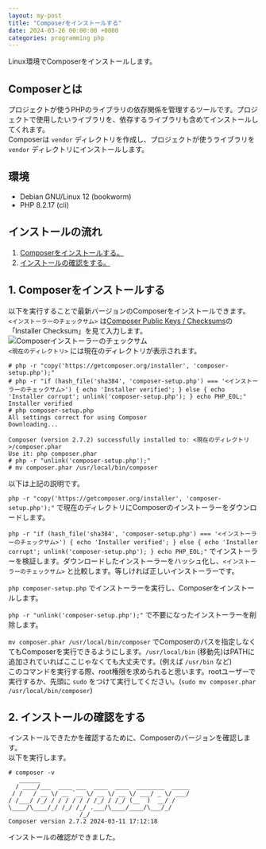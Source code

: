 ```yaml
---
layout: my-post
title: "Composerをインストールする"
date: 2024-03-26 00:00:00 +0000
categories: programming php
---
```


Linux環境でComposerをインストールします。

## Composerとは
プロジェクトが使うPHPのライブラリの依存関係を管理するツールです。プロジェクトで使用したいライブラリを、依存するライブラリも含めてインストールしてくれます。  
Composerは `vendor` ディレクトリを作成し、プロジェクトが使うライブラリを `vendor` ディレクトリにインストールします。

## 環境
- Debian GNU/Linux 12 (bookworm)
- PHP 8.2.17 (cli)

## インストールの流れ
1. [Composerをインストールする。](#1-composerをインストールする)
3. [インストールの確認をする。](#2-インストールの確認をする)

## 1. Composerをインストールする
以下を実行することで最新バージョンのComposerをインストールできます。  
`<インストーラーのチェックサム>` は[Composer Public Keys / Checksums](https://composer.github.io/pubkeys.html)の「Installer Checksum」を見て入力します。  
![Composerインストーラーのチェックサム](/assets/images/programming/php/installing-composer-on-linux/image1.png "Composerインストーラーのチェックサム")  
`<現在のディレクトリ>` には現在のディレクトリが表示されます。
```
# php -r "copy('https://getcomposer.org/installer', 'composer-setup.php');"
# php -r "if (hash_file('sha384', 'composer-setup.php') === '<インストーラーのチェックサム>') { echo 'Installer verified'; } else { echo 'Installer corrupt'; unlink('composer-setup.php'); } echo PHP_EOL;"
Installer verified
# php composer-setup.php
All settings correct for using Composer
Downloading...

Composer (version 2.7.2) successfully installed to: <現在のディレクトリ>/composer.phar
Use it: php composer.phar
# php -r "unlink('composer-setup.php');"
# mv composer.phar /usr/local/bin/composer
```
以下は上記の説明です。

`php -r "copy('https://getcomposer.org/installer', 'composer-setup.php');"` で現在のディレクトリにComposerのインストーラーをダウンロードします。

`php -r "if (hash_file('sha384', 'composer-setup.php') === '<インストーラーのチェックサム>') { echo 'Installer verified'; } else { echo 'Installer corrupt'; unlink('composer-setup.php'); } echo PHP_EOL;"` でインストーラーを検証します。ダウンロードしたインストーラーをハッシュ化し、`<インストーラーのチェックサム>` と比較します。等しければ正しいインストーラーです。

`php composer-setup.php` でインストーラーを実行し、Composerをインストールします。

`php -r "unlink('composer-setup.php');"` で不要になったインストーラーを削除します。

`mv composer.phar /usr/local/bin/composer` でComposerのパスを指定しなくてもComposerを実行できるようにします。`/usr/local/bin` (移動先)はPATHに追加されていればここじゃなくても大丈夫です。(例えば `/usr/bin` など)  
このコマンドを実行する際、root権限を求められると思います。rootユーザーで実行するか、先頭に `sudo` をつけて実行してください。(`sudo mv composer.phar /usr/local/bin/composer`)

## 2. インストールの確認をする
インストールできたかを確認するために、Composerのバージョンを確認します。  
以下を実行します。
```
# composer -v
   ______
  / ____/___  ____ ___  ____  ____  ________  _____
 / /   / __ \/ __ `__ \/ __ \/ __ \/ ___/ _ \/ ___/
/ /___/ /_/ / / / / / / /_/ / /_/ (__  )  __/ /
\____/\____/_/ /_/ /_/ .___/\____/____/\___/_/
                    /_/
Composer version 2.7.2 2024-03-11 17:12:18
```
インストールの確認ができました。
